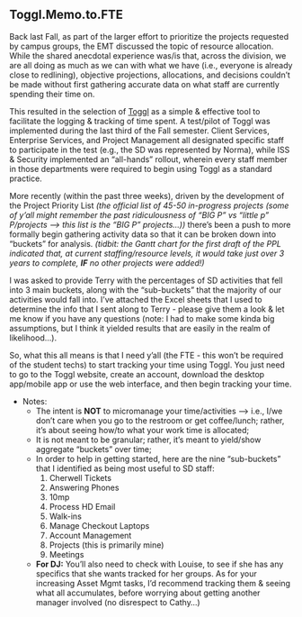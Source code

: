 <!--
	Title: Toggl Time Tracking Introduction
	Author: Glen Piper
	Date: April 5, 2019

	(Draft content of the memo to FTE regarding the introduction/use of Toggl as a tool to help us learn how much time/resource we spend doing the things that we have to do at the Service Desk)  
	
-->

## Toggl.Memo.to.FTE  

Back last Fall, as part of the larger effort to prioritize the projects requested by campus groups, the EMT discussed the topic of resource allocation. While the shared anecdotal experience was/is that, across the division, we are all doing as much as we can with what we have (i.e., everyone is already close to redlining), objective projections, allocations, and decisions couldn’t be made without first gathering accurate data on what staff are currently spending their time on.

This resulted in the selection of [Toggl][1] as a simple & effective tool to facilitate the logging & tracking of time spent. A test/pilot of Toggl was implemented during the last third of the Fall semester. Client Services, Enterprise Services, and Project Management all designated specific staff to participate in the test (e.g., the SD was represented by Norma), while ISS & Security implemented an “all-hands” rollout, wherein every staff member in those departments were required to begin using Toggl as a standard practice.

More recently (within the past three weeks), driven by the development of the Project Priority List *(the official list of 45-50 in-progress projects (some of y’all might remember the past ridiculousness of “BIG P” vs “little p” P/projects —\> this list is the “BIG P” projects…))* there’s been a push to more formally begin gathering activity data so that it can be broken down into “buckets” for analysis. *(tidbit: the Gantt chart for the first draft of the PPL indicated that, at current staffing/resource levels, it would take just over 3 years to complete, **IF** no other projects were added!)*

I was asked to provide Terry with the percentages of SD activities that fell into 3 main buckets, along with the “sub-buckets” that the majority of our activities would fall into. I’ve attached the Excel sheets that I used to determine the info that I sent along to Terry - please give them a look & let me know if you have any questions (note: I had to make some kinda big assumptions, but I think it yielded results that are easily in the realm of likelihood…).

So, what this all means is that I need y’all (the FTE - this won’t be required of the student techs) to start tracking your time using Toggl. You just need to go to the Toggl website, create an account, download the desktop app/mobile app or use the web interface, and then begin tracking your time.

* Notes:
	* The intent is **NOT** to micromanage your time/activities —\> i.e., I/we don’t care when you go to the restroom or get coffee/lunch; rather, it’s about seeing how/to what your work time is allocated;
	* It is not meant to be granular; rather, it’s meant to  yield/show aggregate “buckets” over time;
	* In order to help in getting started, here are the nine “sub-buckets” that I identified as being most useful to SD staff:
		1. Cherwell Tickets
		2. Answering Phones
		3. 10mp
		4. Process HD Email
		5. Walk-ins
		6. Manage Checkout Laptops
		7. Account Management
		8. Projects (this is primarily mine)
		9. Meetings
	* **For DJ:**  You’ll also need to check with Louise, to see if she has any specifics that she wants tracked for her groups. As for your increasing Asset Mgmt tasks, I’d recommend tracking them & seeing what all accumulates, before worrying about getting another manager involved (no disrespect to Cathy…)

[1]:	https://toggl.com